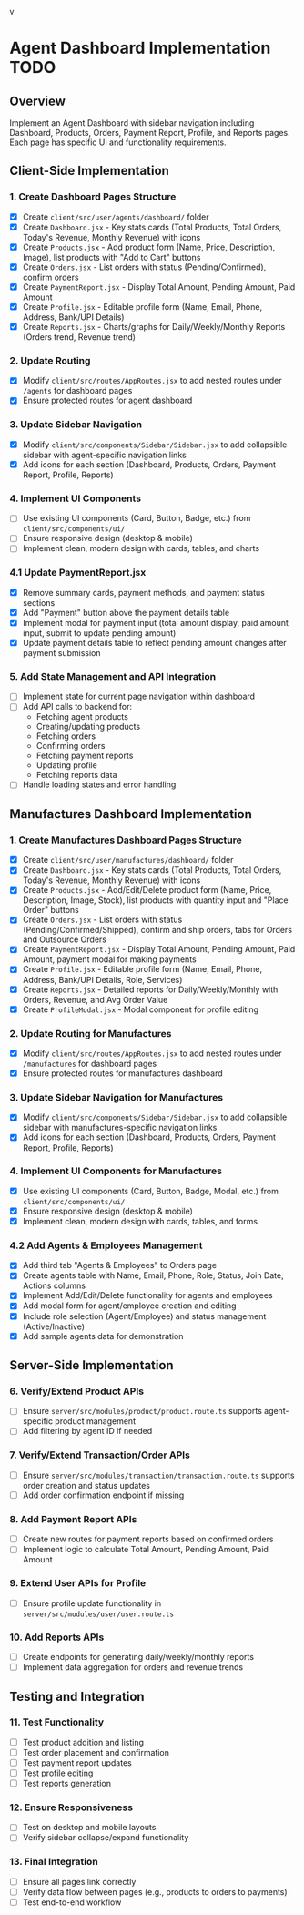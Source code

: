 v
# Agent Dashboard Implementation TODO

## Overview
Implement an Agent Dashboard with sidebar navigation including Dashboard, Products, Orders, Payment Report, Profile, and Reports pages. Each page has specific UI and functionality requirements.

## Client-Side Implementation

### 1. Create Dashboard Pages Structure
- [x] Create `client/src/user/agents/dashboard/` folder
- [x] Create `Dashboard.jsx` - Key stats cards (Total Products, Total Orders, Today's Revenue, Monthly Revenue) with icons
- [x] Create `Products.jsx` - Add product form (Name, Price, Description, Image), list products with "Add to Cart" buttons
- [x] Create `Orders.jsx` - List orders with status (Pending/Confirmed), confirm orders
- [x] Create `PaymentReport.jsx` - Display Total Amount, Pending Amount, Paid Amount
- [x] Create `Profile.jsx` - Editable profile form (Name, Email, Phone, Address, Bank/UPI Details)
- [x] Create `Reports.jsx` - Charts/graphs for Daily/Weekly/Monthly Reports (Orders trend, Revenue trend)

### 2. Update Routing
- [x] Modify `client/src/routes/AppRoutes.jsx` to add nested routes under `/agents` for dashboard pages
- [x] Ensure protected routes for agent dashboard

### 3. Update Sidebar Navigation
- [x] Modify `client/src/components/Sidebar/Sidebar.jsx` to add collapsible sidebar with agent-specific navigation links
- [x] Add icons for each section (Dashboard, Products, Orders, Payment Report, Profile, Reports)

### 4. Implement UI Components
- [ ] Use existing UI components (Card, Button, Badge, etc.) from `client/src/components/ui/`
- [ ] Ensure responsive design (desktop & mobile)
- [ ] Implement clean, modern design with cards, tables, and charts

### 4.1 Update PaymentReport.jsx
- [x] Remove summary cards, payment methods, and payment status sections
- [x] Add "Payment" button above the payment details table
- [x] Implement modal for payment input (total amount display, paid amount input, submit to update pending amount)
- [x] Update payment details table to reflect pending amount changes after payment submission

### 5. Add State Management and API Integration
- [ ] Implement state for current page navigation within dashboard
- [ ] Add API calls to backend for:
  - Fetching agent products
  - Creating/updating products
  - Fetching orders
  - Confirming orders
  - Fetching payment reports
  - Updating profile
  - Fetching reports data
- [ ] Handle loading states and error handling

## Manufactures Dashboard Implementation

### 1. Create Manufactures Dashboard Pages Structure
- [x] Create `client/src/user/manufactures/dashboard/` folder
- [x] Create `Dashboard.jsx` - Key stats cards (Total Products, Total Orders, Today's Revenue, Monthly Revenue) with icons
- [x] Create `Products.jsx` - Add/Edit/Delete product form (Name, Price, Description, Image, Stock), list products with quantity input and "Place Order" buttons
- [x] Create `Orders.jsx` - List orders with status (Pending/Confirmed/Shipped), confirm and ship orders, tabs for Orders and Outsource Orders
- [x] Create `PaymentReport.jsx` - Display Total Amount, Pending Amount, Paid Amount, payment modal for making payments
- [x] Create `Profile.jsx` - Editable profile form (Name, Email, Phone, Address, Bank/UPI Details, Role, Services)
- [x] Create `Reports.jsx` - Detailed reports for Daily/Weekly/Monthly with Orders, Revenue, and Avg Order Value
- [x] Create `ProfileModal.jsx` - Modal component for profile editing

### 2. Update Routing for Manufactures
- [x] Modify `client/src/routes/AppRoutes.jsx` to add nested routes under `/manufactures` for dashboard pages
- [x] Ensure protected routes for manufactures dashboard

### 3. Update Sidebar Navigation for Manufactures
- [x] Modify `client/src/components/Sidebar/Sidebar.jsx` to add collapsible sidebar with manufactures-specific navigation links
- [x] Add icons for each section (Dashboard, Products, Orders, Payment Report, Profile, Reports)

### 4. Implement UI Components for Manufactures
- [x] Use existing UI components (Card, Button, Badge, Modal, etc.) from `client/src/components/ui/`
- [x] Ensure responsive design (desktop & mobile)
- [x] Implement clean, modern design with cards, tables, and forms

### 4.2 Add Agents & Employees Management
- [x] Add third tab "Agents & Employees" to Orders page
- [x] Create agents table with Name, Email, Phone, Role, Status, Join Date, Actions columns
- [x] Implement Add/Edit/Delete functionality for agents and employees
- [x] Add modal form for agent/employee creation and editing
- [x] Include role selection (Agent/Employee) and status management (Active/Inactive)
- [x] Add sample agents data for demonstration

## Server-Side Implementation

### 6. Verify/Extend Product APIs
- [ ] Ensure `server/src/modules/product/product.route.ts` supports agent-specific product management
- [ ] Add filtering by agent ID if needed

### 7. Verify/Extend Transaction/Order APIs
- [ ] Ensure `server/src/modules/transaction/transaction.route.ts` supports order creation and status updates
- [ ] Add order confirmation endpoint if missing

### 8. Add Payment Report APIs
- [ ] Create new routes for payment reports based on confirmed orders
- [ ] Implement logic to calculate Total Amount, Pending Amount, Paid Amount

### 9. Extend User APIs for Profile
- [ ] Ensure profile update functionality in `server/src/modules/user/user.route.ts`

### 10. Add Reports APIs
- [ ] Create endpoints for generating daily/weekly/monthly reports
- [ ] Implement data aggregation for orders and revenue trends

## Testing and Integration

### 11. Test Functionality
- [ ] Test product addition and listing
- [ ] Test order placement and confirmation
- [ ] Test payment report updates
- [ ] Test profile editing
- [ ] Test reports generation

### 12. Ensure Responsiveness
- [ ] Test on desktop and mobile layouts
- [ ] Verify sidebar collapse/expand functionality

### 13. Final Integration
- [ ] Ensure all pages link correctly
- [ ] Verify data flow between pages (e.g., products to orders to payments)
- [ ] Test end-to-end workflow
